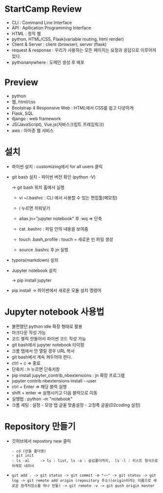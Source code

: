# StartCamp Review

- CLI : Command Line Interface
- API : Apllication Programming Interface 
- HTML : 정적 웹
- python, HTML/CSS, Flask(variable routing, html render)
- Client & Server : client (browser), server (flask)
- request & response : 우리가 사용하는 모든 페이지는 요청과 응답으로 이루어져 있다.
- pythonanywhere : 도메인 생성 후 배포 

# Preview

- python 
- 웹, html/css
- Bootstrap 4 Responsive Web : HTML에서 CSS를 쉽고 다양하게 
- Flask, SQL
- django : web framework
- JS(JavaScript), Vue.js(자바스크립트 프레임워크)
- aws : 아마존 웹 서비스

# 설치

- 파이썬 설치 : customizing에서 for all users 클릭

- git bash 설치 - 파이썬 버전 확인 (python -V)

  -> git bash 위치 홈에서 실행 

  - vi ~/.bashrc : CLI 에서 사용할 수 있는 편집툴(메모장)

  - i 누르면 끼워넣기 
  - alias jn="jupyter notebook" 후 :wq  => 단축
  - cat .bashrc : 파일 안의 내용을 보여줌
  - touch .bash_profile : touch = 새로운 빈 파일 생성 
  - source .bashrc 후 jn 실행 

- typora(markdown) 설치

- Jupyter notebook 설치

  -> pip install jupyter

- pip install -> 파이썬에서 새로운 모듈 설치 명령어

#  Jupyter notebook 사용법

- 불편했던 python idle 확장 형태로 활용 
- 마크다운 작성 가능 
- 코드 블럭 만들어서 파이썬 코드 작성 가능 
- git bash에서 jupyter notebook 타이핑 
- 크롬 탭에서 안 열릴 경우 URL 복사 
- git bash에서 계속 켜두어야 한다.
- ctrl + c => 종료 
- 단축키 : h 누르면 단축키창
- pip install jupyter_contrib_nbextensions  : jn 확장 프로그램
- jupyter contrib nbextensions install --user
- ctrl + Enter => 해당 블럭 실행
- shift + enter => 실행시키고 다음 블럭으로 이동
- 실행법 : python -m "notebook"
- 크롬 세팅 : 설정 - 모양 탭 글꼴 맞춤설정 - 고정폭 글꼴(D2coding 설정)

# Repository 만들기

- 깃허브에서 repostory new 클릭 

  ```
  - cd (만들 폴더명)
  - git init
  - ls -al     -> ls : list, ls -a : 숨김폴더까지,  ls -l : 리스트 형식으로 아래로 내려서
  ```

- ```
  git add . -> git status -> git commit -m "~~" -> git status -> git log -> git remote add origin (repository 주소)(origin이라는 이름으로 새로운 원격저장소를 하나 만듦) -> git remote -v -> git push origin master
  ```

  




























